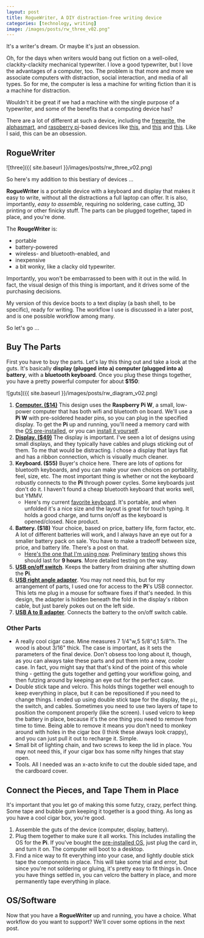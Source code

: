 ```yaml
---
layout: post
title: RogueWriter, A DIY distraction-free writing device
categories: [technology, writing]
image: /images/posts/rw_three_v02.png"
---
```


It's a writer's dream. Or maybe it's just an obsession.

Oh, for the days when writers would bang out fiction on a
well-oiled, clackity-clackity mechanical typewriter. I love a good typewriter, but I love the advantages 
of a computer, too. The problem is that more and more we associate computers with 
distraction, social interaction, and media of all types. So for me, the computer 
is less a machine for writing fiction than it is a machine for distraction. 

Wouldn't it be great if we had a machine with the single purpose of a typewriter, and some of the benefits that a computing device has?

There are a lot of different at such a device, including the
[freewrite](https://getfreewrite.com/products/freewrite-smart-typewriter), the
[alphasmart](https://en.wikipedia.org/wiki/AlphaSmart), and [
raspberry pi](https://en.wikipedia.org/wiki/Raspberry_Pi)-based devices like 
[this](https://www.reddit.com/r/raspberry_pi/comments/7e4n2n/my_portable_distractionfree_writing_machine/),
and
[this](https://www.hackster.io/news/scripto-is-a-distraction-free-raspberry-pi-powered-writing-device-65916a3e5bb7)
and
[this](https://spectrum.ieee.org/geek-life/hands-on/write-without-distraction-with-this-diy-eink-typewriter).
Like I said, this can be an obsession.

## RogueWriter

![three]({{ site.baseurl }}/images/posts/rw_three_v02.png)

So here's my addition to this bestiary of devices ...

**RogueWriter** is a portable device with a keyboard and display that makes it easy to write, without all the distractions 
a full laptop can offer. It is also, importantly, *easy to assemble*, requiring
no soldering, case cutting, 3D printing or other finicky stuff. The parts can be
plugged together, taped in place, and you're done.

The **RougeWriter** is:

- portable
- battery-powered
- wireless- and bluetooth-enabled, and
- inexpensive
- a bit wonky, like a clacky old typewriter. 

Importantly, you won't be embarrassed to been with it out in the wild.
In fact, the visual design of this thing is important, and it drives some of 
the purchasing decisions. 

My version of this device boots to a text display (a bash shell, to be specific), ready for writing.
The workflow I use is discussed in a later post, and is one possible workflow
among many.

So let's go ... 

## Buy The Parts

First you have to buy the parts. Let's lay this thing out and take a look at the guts. 
It's basically **display (plugged into a) computer (plugged into a) battery**,
with a **bluetooth keyboard**. Once you plug these things
together, you have a pretty powerful computer for about **$150**:

![guts]({{ site.baseurl }}/images/posts/rw_diagram_v02.png)

1. [**Computer. ($14)**](https://www.adafruit.com/product/3708) This design uses
the **Raspberry Pi W**, a small, low-power computer that has both wifi and
bluetooth on board. We'll use a **Pi W** with pre-soldered header pins, so you
can plug in the specified display. To get the **Pi** up and running, you'll need
a memory card with the [OS pre-installed](https://www.adafruit.com/product/3259), 
or you can [install it yourself](https://www.raspberrypi.org/downloads/noobs/). 
2. [**Display. ($49)**](https://www.amazon.com/gp/product/B0716RVNTS)
The display is important. I've seen a lot of designs using small displays, and they typically have
cables and plugs sticking out of them. To me that would be distracting. I chose
a display that lays flat and has a ribbon connection, which is visually much cleaner.
3. **Keyboard. ($55)** Buyer's choice here. There are lots of options for
bluetooth keyboards, and you can make your own choices on portability, feel,
size, etc. The most important thing is whether or not the keyboard robustly
connects to the **Pi** through power cycles. Some keyboards just don't do it.
I haven't found a cheap bluetooth keyboard that works well, but YMMV.
    - Here's my current [favorite keyboard](https://www.amazon.com/gp/product/B019PIXO78).
      It's portable, and when unfolded it's a nice size and the layout is great for touch typing. 
      It holds a good charge, and turns on/off as the keyboard is opened/closed. Nice product.
4. **Battery. ($18)** Your choice, based on price, battery life, form factor,
etc. A lot of different batteries will work, and I always have an eye out for
a smaller battery pack on sale. You have to make a tradeoff between size, price,
and battery life. There's a post on that.
    - [Here's the one that I'm using now](https://www.amazon.com/gp/product/B07QXZ6DJL). 
      Preliminary [testing](https://www.amazon.com/gp/product/B013FANC9W) 
      shows this should last for **9 hours**. More detailed testing on the way.
5. [**USB on/off
switch**](https://www.amazon.com/gp/product/B07CTHKXDW).
    Keeps the battery from draining after shutting down the **Pi**.
6. [**USB right angle
adapter**](https://www.amazon.com/gp/product/B01C6031MA).
You may not need this, but for my arrangement of parts,
I used one for access to the **Pi**'s USB
connector. This lets me plug in a mouse for software fixes if that's needed. In this design, the adapter is hidden beneath the fold in the display's ribbon cable, but just barely pokes out on the left side.
7. [**USB A to B adapter**](https://www.amazon.com/gp/product/B001K9BEJ6).
Connects the battery to the on/off switch cable.

### Other Parts

- A really cool cigar case. Mine measures 7 1/4"w,5 5/8"d,1 5/8"h. The wood is 
  about 3/16" thick. The case is important, as it sets the parameters of the
  final device. Don't obsess too long about it, though, as you can always take
  these parts and put them into a new, cooler case. In fact, you might say that
  that's kind of the point of this whole thing - getting the guts together and
  getting your workflow going, and then futzing around by keeping an eye out for
  the perfect case.
- Double stick tape and velcro. This holds things together well enough to keep
  everything in place, but it can be repositioned if you need to change things. I ended up using 
  double stick tape for the display, the `pi`, the switch, and cables. Sometimes
  you need to use two layers of tape to position the component properly (like the
  screen). I used
  velcro to keep the battery in place, because it's the one thing you need to
  remove from time to time. Being able to remove it means you don't need to 
  monkey around with holes in the cigar box (I think these always look crappy),
  and you can just pull it out to recharge it. Simple.
- Small bit of lighting chain, and two screws to keep the lid in place. You
  may not need this, if your cigar box has some nifty hinges that stay open.
- Tools. All I needed was an x-acto knife to cut the double sided tape, and the cardboard cover.

## Connect the Pieces, and Tape Them in Place 

It's important that you let go of making this some futzy, crazy, perfect thing.
Some tape and bubble gum keeping it together is a good thing. As long as you
have a cool cigar box, you're good.

1. Assemble the guts of the device (computer, display, battery).
2. Plug them together to make sure it all works. This includes installing the OS for the **Pi**. If you've bought the [pre-installed OS](https://www.adafruit.com/product/3259), just plug the card in, and turn it on. The computer will boot to a desktop.
3. Find a nice way to fit everything into your case, and lightly double stick tape the components in place. This will take some trial and error, but since you're not soldering or gluing, it's pretty easy to fit things in. Once you have things settled in, you can velcro the battery in place, and more permanently tape everything in place.

## OS/Software

Now that you have a **RogueWriter** up and running, you have a choice. What workflow
do you want to support? We'll cover some options in the next post.
